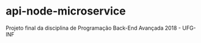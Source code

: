# api-node-microservice
Projeto final da disciplina de Programação Back-End Avançada 2018 - UFG-INF
